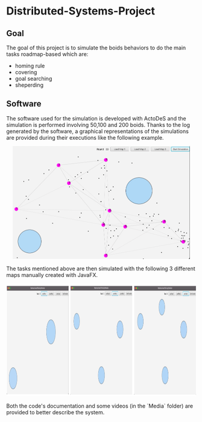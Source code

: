 # Distributed-Systems-Project
## Goal
The goal of this project is to simulate the boids behaviors to do the main tasks roadmap-based which are:
- homing rule
- covering
- goal searching
- sheperding
## Software
The software used for the simulation is developed with ActoDeS and the simulation is performed involving 50,100 and 200 boids. 
Thanks to the log generated by the software, a graphical representations of the simulations are provided during their executions like the following example.
<p align="center">
<img height="300" src="./example.png">
</p>
The tasks mentioned above are then simulated with the following 3 different maps manually created with JavaFX.
<p align="center">
<img height="300" src="./maps.png">
</p>
Both the code's documentation and some videos (in the `Media` folder) are provided to better describe the system.

